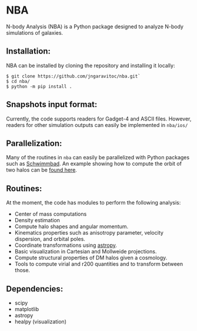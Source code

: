 # NBA

N-body Analysis (NBA) is a Python package designed to analyze N-body simulations of galaxies.


## Installation:


NBA can be installed by cloning the repository and installing it locally:

```
$ git clone https://github.com/jngaravitoc/nba.git`
$ cd nba/
$ python -m pip install .
```

## Snapshots input format: 

Currently, the code supports readers for Gadget-4 and ASCII files. However, readers for other simulation outputs can easily be implemented in `nba/ios/`

## Parallelization:

Many of the routines in `nba` can easily be parallelized with Python packages such as [Schwimmbad](https://schwimmbad.readthedocs.io/en/latest/index.html). An example showing how to compute
the orbit of two halos can be [found here](https://github.com/jngaravitoc/nba/blob/main/tutorials/compute_orbit_parallel.py). 


## Routines:

At the moment, the code has modules to perform the following analysis: 
- Center of mass computations
- Density estimation 
- Compute halo shapes and angular momentum. 
- Kinematics properties such as anisotropy parameter, velocity dispersion, and orbital poles.
- Coordinate transformations using [astropy](https://github.com/astropy/astropy).
- Basic visualization in Cartesian and Mollweide projections.
- Compute structural properties of DM halos given a cosmology.
- Tools to compute virial and r200 quantities and to transform between those. 

## Dependencies:

- scipy
- matplotlib
- astropy
- healpy (visualization)
